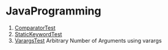 # JavaProgramming

1. [ComparatorTest](./ComparatorTest/)
2. [StaticKeywordTest](./StaticKeywordTest/)
3. [VarargsTest](./VarargsTest/) Arbitrary Number of Arguments using varargs
